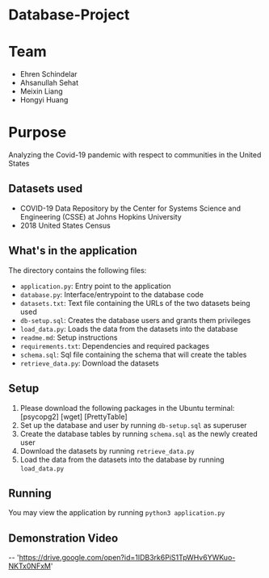 # Database-Project

# Team
- Ehren Schindelar
- Ahsanullah Sehat
- Meixin Liang
- Hongyi Huang

# Purpose
Analyzing the Covid-19 pandemic with respect to communities in the United States

## Datasets used
- COVID-19 Data Repository by the Center for Systems Science and Engineering (CSSE) at Johns Hopkins University
- 2018 United States Census

## What's in the application
The directory contains the following files:
- `application.py`: Entry point to the application
- `database.py`: Interface/entrypoint to the database code
- `datasets.txt`: Text file containing the URLs of the two datasets being used
- `db-setup.sql`: Creates the database users and grants them privileges
- `load_data.py`: Loads the data from the datasets into the database
- `readme.md`: Setup instructions
- `requirements.txt`: Dependencies and required packages
- `schema.sql`: Sql file containing the schema that will create the tables
- `retrieve_data.py`: Download the datasets 

## Setup
1. Please download the following packages in the Ubuntu terminal: [psycopg2] [wget] [PrettyTable]
2. Set up the database and user by running `db-setup.sql` as superuser
3. Create the database tables by running `schema.sql` as the newly created user
4. Download the datasets by running `retrieve_data.py`
5. Load the data from the datasets into the database by running `load_data.py`

## Running
You may view the application by running `python3 application.py`

## Demonstration Video
-- 'https://drive.google.com/open?id=1IDB3rk6PiS1TpWHv6YWKuo-NKTx0NFxM'


